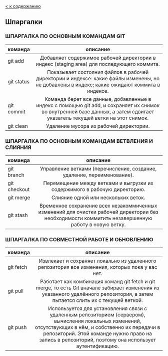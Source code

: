 [< к содержанию](./readme.md "перейти")
## Шпаргалки
### ШПАРГАЛКА ПО ОСНОВНЫМ КОМАНДАМ GIT
|команда    | описание|
|:-------- |:-----:|
|git add|Добавляет содержимое рабочей директории в индекс (staging area) для последующего коммита.|
|git status|Показывает состояния файлов в рабочей директории и индексе: какие файлы изменены, но не добавлены в индекс; какие ожидают коммита в индексе.|
|git commit|Команда берет все данные, добавленные в индекс с помощью git add, и сохраняет их снимок во внутренней базе данных, а затем сдвигает указатель текущей ветки на этот снимок.|
|git clean|Удаление мусора из рабочей директории.|
### ШПАРГАЛКА ПО ОСНОВНЫМ КОМАНДАМ ВЕТВЛЕНИЯ И СЛИЯНИЯ

|команда    | описание|
|:-------- |:-----:|
|git branch	|Управление ветками (перечисление, создание, удаление, переименование).|
|git checkout|	Перемещение между ветками и выгрузки их содержимого в рабочую директорию.|
|git merge|	Слияние одной или нескольких веток.|
|git stash|	Временное сохранение всех незакоммиченных изменений для очистки рабочей директории без необходимости коммитить незавершенную работу в новую ветку.|

### ШПАРГАЛКА ПО СОВМЕСТНОЙ РАБОТЕ И ОБНОВЛЕНИЮ

|команда    | описание|
|:-------- |:-----:|
|git fetch|	Извлекает и сохраняет локально из удаленного репозитория все изменения, которых пока у вас нет.|
|git pull	|Работает как комбинация команд git fetch и git merge, то есть Git вначале забирает изменения из указанного удалённого репозитория, а затем пытается слить их с текущей веткой.|
|git push	|Используется для установления связи с удаленным репозиторием (сервером), вычисления локальных изменений, отсутствующих в нём, и собственно их передачи в репозиторий. Этой команде нужно право на запись в репозиторий, поэтому она использует аутентификацию.|